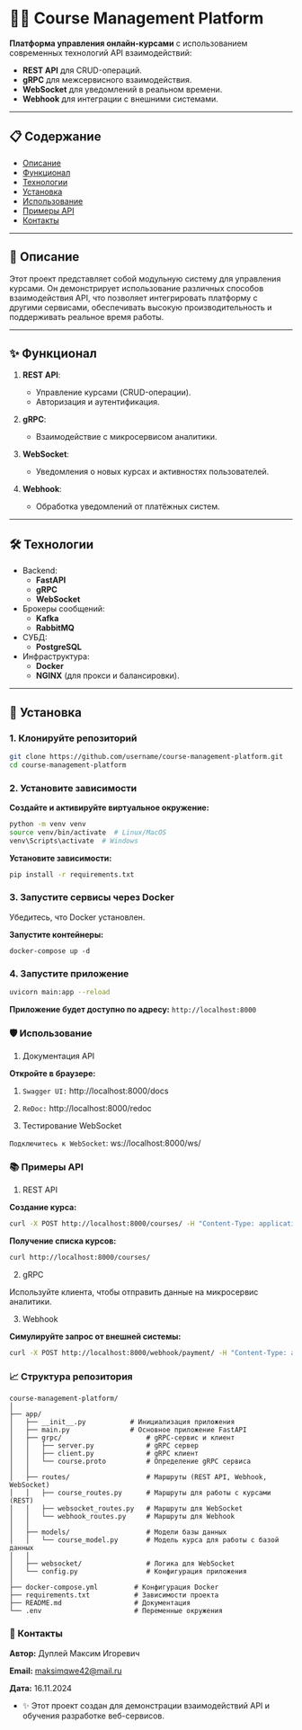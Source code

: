 # 🧑‍🏫 Course Management Platform

**Платформа управления онлайн-курсами** с использованием современных технологий API взаимодействий:

- **REST API** для CRUD-операций.
- **gRPC** для межсервисного взаимодействия.
- **WebSocket** для уведомлений в реальном времени.
- **Webhook** для интеграции с внешними системами.

---

## 📋 Содержание

- [Описание](#описание)
- [Функционал](#функционал)
- [Технологии](#технологии)
- [Установка](#установка)
- [Использование](#использование)
- [Примеры API](#примеры-api)
- [Контакты](#контакты)

---

## 📝 Описание

Этот проект представляет собой модульную систему для управления курсами. Он демонстрирует использование различных способов взаимодействия API, что позволяет интегрировать платформу с другими сервисами, обеспечивать высокую производительность и поддерживать реальное время работы.

---

## ✨ Функционал

1. **REST API**:
   - Управление курсами (CRUD-операции).
   - Авторизация и аутентификация.

2. **gRPC**:
   - Взаимодействие с микросервисом аналитики.

3. **WebSocket**:
   - Уведомления о новых курсах и активностях пользователей.

4. **Webhook**:
   - Обработка уведомлений от платёжных систем.

---

## 🛠️ Технологии

- Backend:
  - **FastAPI**
  - **gRPC**
  - **WebSocket**
- Брокеры сообщений:
  - **Kafka**
  - **RabbitMQ**
- СУБД:
  - **PostgreSQL**
- Инфраструктура:
  - **Docker**
  - **NGINX** (для прокси и балансировки).
  
---

## 🚀 Установка

### 1. Клонируйте репозиторий
```bash
git clone https://github.com/username/course-management-platform.git
cd course-management-platform
```

### 2. Установите зависимости

**Создайте и активируйте виртуальное окружение:**

```bash
python -m venv venv
source venv/bin/activate  # Linux/MacOS
venv\Scripts\activate  # Windows
```

**Установите зависимости:**

```bash
pip install -r requirements.txt
```

### 3. Запустите сервисы через Docker

Убедитесь, что Docker установлен.

**Запустите контейнеры:**

```
docker-compose up -d
```

### 4. Запустите приложение

```bash
uvicorn main:app --reload
```

**Приложение будет доступно по адресу:** `http://localhost:8000`

### 🛡️ Использование

1. Документация API

**Откройте в браузере:**

1. `Swagger UI:` http://localhost:8000/docs
2. `ReDoc:` http://localhost:8000/redoc

2. Тестирование WebSocket

`Подключитесь к WebSocket`: ws://localhost:8000/ws/

### 📚 Примеры API

1. REST API

**Создание курса:**

```bash
curl -X POST http://localhost:8000/courses/ -H "Content-Type: application/json" -d '{"title": "Python Basics", "description": "Learn Python from scratch"}'
```

**Получение списка курсов:**

```bash
curl http://localhost:8000/courses/
```

2. gRPC

Используйте клиента, чтобы отправить данные на микросервис аналитики.

3. Webhook

**Симулируйте запрос от внешней системы:**

```bash
curl -X POST http://localhost:8000/webhook/payment/ -H "Content-Type: application/json" -d '{"payment
```

### 📈 Структура репозитория

```
course-management-platform/
│
├── app/
│   ├── __init__.py           # Инициализация приложения
│   ├── main.py               # Основное приложение FastAPI
│   ├── grpc/                     # gRPC-сервис и клиент
│   │   ├── server.py             # gRPC сервер
│   │   ├── client.py             # gRPC клиент
│   │   └── course.proto          # Определение gRPC сервиса
│   │
│   ├── routes/                   # Маршруты (REST API, Webhook, WebSocket)
│   │   ├── course_routes.py      # Маршруты для работы с курсами (REST)
│   │   ├── websocket_routes.py   # Маршруты для WebSocket
│   │   └── webhook_routes.py     # Маршруты для Webhook
│   │
│   ├── models/                   # Модели базы данных
│   │   └── course_model.py       # Модель курса для работы с базой данных
│   │
│   ├── websocket/                # Логика для WebSocket
│   └── config.py                 # Конфигурация приложения            
│
├── docker-compose.yml         # Конфигурация Docker
├── requirements.txt           # Зависимости проекта
├── README.md                  # Документация
└── .env                       # Переменные окружения
```

### 🤝 Контакты

**Автор:** Дуплей Максим Игоревич

**Email:** maksimqwe42@mail.ru

**Дата:** 16.11.2024

- ✨ Этот проект создан для демонстрации взаимодействий API и обучения разработке веб-сервисов.

